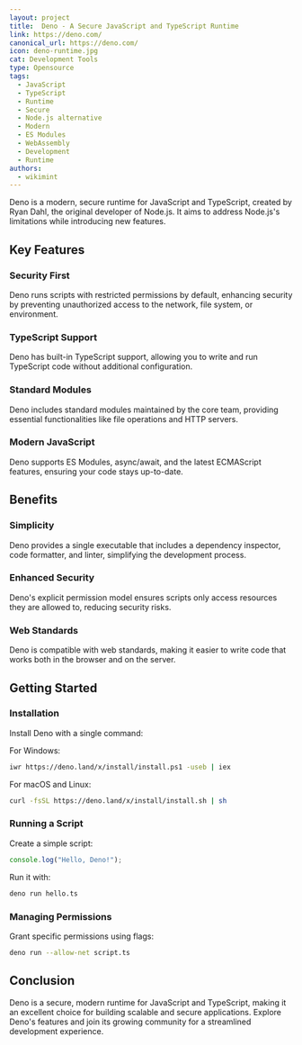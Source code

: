 ```yaml
---
layout: project
title:  Deno - A Secure JavaScript and TypeScript Runtime
link: https://deno.com/
canonical_url: https://deno.com/
icon: deno-runtime.jpg
cat: Development Tools
type: Opensource
tags: 
  - JavaScript
  - TypeScript
  - Runtime
  - Secure
  - Node.js alternative
  - Modern
  - ES Modules
  - WebAssembly
  - Development
  - Runtime
authors:
  - wikimint
---
```


Deno is a modern, secure runtime for JavaScript and TypeScript, created by Ryan Dahl, the original developer of Node.js. It aims to address Node.js's limitations while introducing new features.

## Key Features

### Security First

Deno runs scripts with restricted permissions by default, enhancing security by preventing unauthorized access to the network, file system, or environment.

### TypeScript Support

Deno has built-in TypeScript support, allowing you to write and run TypeScript code without additional configuration.

### Standard Modules

Deno includes standard modules maintained by the core team, providing essential functionalities like file operations and HTTP servers.

### Modern JavaScript

Deno supports ES Modules, async/await, and the latest ECMAScript features, ensuring your code stays up-to-date.

## Benefits

### Simplicity

Deno provides a single executable that includes a dependency inspector, code formatter, and linter, simplifying the development process.

### Enhanced Security

Deno's explicit permission model ensures scripts only access resources they are allowed to, reducing security risks.

### Web Standards

Deno is compatible with web standards, making it easier to write code that works both in the browser and on the server.

## Getting Started

### Installation

Install Deno with a single command:

For Windows:
```sh
iwr https://deno.land/x/install/install.ps1 -useb | iex
```

For macOS and Linux:
```sh
curl -fsSL https://deno.land/x/install/install.sh | sh
```

### Running a Script

Create a simple script:
```javascript
console.log("Hello, Deno!");
```
Run it with:
```sh
deno run hello.ts
```

### Managing Permissions

Grant specific permissions using flags:
```sh
deno run --allow-net script.ts
```

## Conclusion

Deno is a secure, modern runtime for JavaScript and TypeScript, making it an excellent choice for building scalable and secure applications. Explore Deno's features and join its growing community for a streamlined development experience.